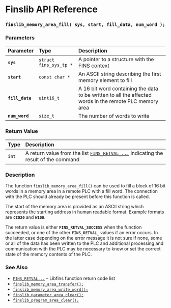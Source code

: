 # Finslib API Reference

### `finslib_memory_area_fill( sys, start, fill_data, num_word );`

### Parameters

| Parameter | Type | Description |
| :--- | :--- | :--- |
|**`sys`**|`struct fins_sys_tp *`|A pointer to a structure with the FINS context|
|**`start`**|`const char *`|An ASCII string describing the first memory element to fill|
|**`fill_data`**|`uint16_t`|A 16 bit word containing the data to be written to all the affected words in the remote PLC memory area|
|**`num_word`**|`size_t`|The number of words to write|

### Return Value

| Type | Description |
| :--- | :--- |
|`int`|A return value from the list [`FINS_RETVAL_...`](fins_retval.md) indicating the result of the command|

### Description

The function `finslib_memory_area_fill()` can be used to fill a block of 16 bit words in a memory area in a remote PLC with a fill word. The connection with the PLC should already be present before this function is called.

The start of the memory area is provided as an ASCII string which represents the starting address in human readable format. Example formats are **`CIO20`** and **`W100`**.

The return value is either **`FINS_RETVAL_SUCCESS`** when the function succeeded, or one of the other **`FINS_RETVAL_`** values if an error occurs. In the latter case depending on the error message it is not sure if none, some or all of the data has been written to the PLC and additional processing and communication with the PLC may be necessary to know or set the correct state of the memory contents of the PLC.

### See Also

* [`FINS_RETVAL...`](fins_retval.md) &ndash; Libfins function return code list
* [`finslib_memory_area_transfer();`](finslib_memory_area_transfer.md)
* [`finslib_memory_area_write_word();`](finslib_memory_area_write_word.md)
* [`finslib_parameter_area_clear();`](finslib_parameter_area_clear.md)
* [`finslib_program_area_clear();`](finslib_program_area_clear.md)
